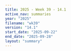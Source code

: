 ```yaml
---
title: 2025 - Week 39 - 14.1
active_nav: summaries
year: "2025"
filename: "wk39"
version: "14.1"
start_date: "2025-09-22"
end_date: "2025-09-28"
layout: "summary"
---
```

